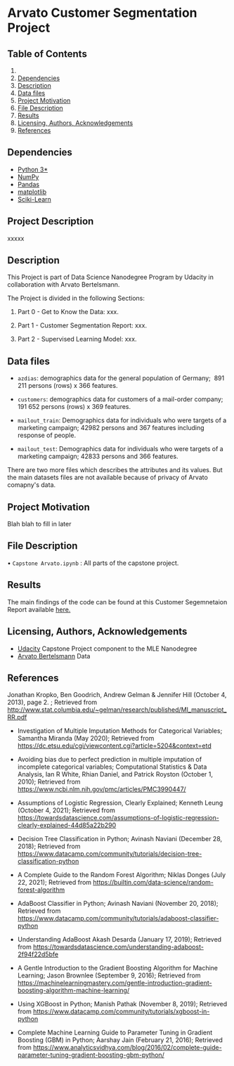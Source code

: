 # Arvato Customer Segmentation Project

## Table of Contents

1.
2. [Dependencies](https://github.com/bubekaro/MLE-Capstone#aaa)
2. [Description](https://github.com/bubekaro/MLE-Capstone#bbb)
3. [Data files](https://github.com/bubekaro/MLE-Capstone#ccc)
4. [Project Motivation](https://github.com/bubekaro/MLE-Capstone#ddd)
5. [File Description](https://github.com/bubekaro/MLE-Capstone#eee)
6. [Results](https://github.com/bubekaro/MLE-Capstone#fff)
7. [Licensing, Authors, Acknowledgements](https://github.com/bubekaro/MLE-Capstone#ggg)
8. [References](https://github.com/bubekaro/MLE-Capstone#hhh)

## Dependencies

* [Python 3*](https://www.python.org/)
* [NumPy](http://www.numpy.org/)
* [Pandas](http://pandas.pydata.org/)
* [matplotlib](https://matplotlib.org/)
* [Sciki-Learn](https://scikit-learn.org/stable/)

## Project Description
xxxxx

## Description
This Project is part of Data Science Nanodegree Program by Udacity in collaboration with Arvato Bertelsmann.

The Project is divided in the following Sections:

1. Part 0 - Get to Know the Data: xxx.

2. Part 1 - Customer Segmentation Report: xxx.

3. Part 2 - Supervised Learning Model: xxx.

## Data files

* `azdias`: demographics data for the general population of Germany; 
               891 211 persons (rows) x 366 features.

* `customers`: demographics data for customers of a mail-order company;
                191 652 persons (rows) x 369 features.

* `mailout_train`: Demographics data for individuals who were targets of a marketing campaign;
                   42982 persons and 367 features including response of people.

* `mailout_test`: Demographics data for individuals who were targets of a marketing campaign;
                  42833 persons and 366 features.

There are two more files which describes the attributes and its values. But the main datasets files are not available because of privacy of Arvato comapny's data.                  

## Project Motivation

Blah blah to fill in later

## File Description

  • `Capstone Arvato.ipynb` : All parts of the capstone project.

## Results
The main findings of the code can be found at this Customer Segemnetaion Report available [here.](https://uozon.com/)

## Licensing, Authors, Acknowledgements

  * [Udacity](https://www.udacity.com/) Capstone Project component to the MLE Nanodegree
  * [Arvato Bertelsmann](https://www.bertelsmann.com/divisions/arvato/#st-1) Data


## References
Jonathan Kropko, Ben Goodrich, Andrew Gelman & Jennifer Hill (October 4, 2013), page 2. ;
Retrieved from http://www.stat.columbia.edu/~gelman/research/published/MI_manuscript_RR.pdf

- Investigation of Multiple Imputation Methods for Categorical Variables;
Samantha Miranda (May 2020);
Retrieved from https://dc.etsu.edu/cgi/viewcontent.cgi?article=5204&context=etd

- Avoiding bias due to perfect prediction in multiple imputation of incomplete categorical variables;
Computational Statistics & Data Analysis,
Ian R White, Rhian Daniel, and Patrick Royston (October 1, 2010);
Retrieved from https://www.ncbi.nlm.nih.gov/pmc/articles/PMC3990447/

- Assumptions of Logistic Regression, Clearly Explained;
Kenneth Leung (October 4, 2021);
Retrieved from https://towardsdatascience.com/assumptions-of-logistic-regression-clearly-explained-44d85a22b290

- Decision Tree Classification in Python;
Avinash Naviani (December 28, 2018);
Retrieved from https://www.datacamp.com/community/tutorials/decision-tree-classification-python

- A Complete Guide to the Random Forest Algorithm;
Niklas Donges (July 22, 2021);
Retrieved from https://builtin.com/data-science/random-forest-algorithm

- AdaBoost Classifier in Python;
Avinash Naviani (November 20, 2018);
Retrieved from https://www.datacamp.com/community/tutorials/adaboost-classifier-python

- Understanding AdaBoost
Akash Desarda (January 17, 2019);
Retrieved from https://towardsdatascience.com/understanding-adaboost-2f94f22d5bfe

- A Gentle Introduction to the Gradient Boosting Algorithm for Machine Learning;
Jason Brownlee (September 9, 2016);
Retrieved from https://machinelearningmastery.com/gentle-introduction-gradient-boosting-algorithm-machine-learning/

- Using XGBoost in Python;
Manish Pathak (November 8, 2019);
Retrieved from https://www.datacamp.com/community/tutorials/xgboost-in-python

- Complete Machine Learning Guide to Parameter Tuning in Gradient Boosting (GBM) in Python;
Aarshay Jain (February 21, 2016);
Retrieved from https://www.analyticsvidhya.com/blog/2016/02/complete-guide-parameter-tuning-gradient-boosting-gbm-python/
